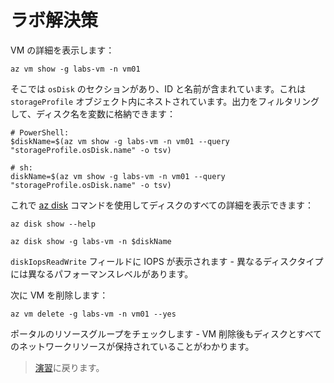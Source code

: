 # ラボ解決策

VM の詳細を表示します：



```
az vm show -g labs-vm -n vm01
```


そこでは `osDisk` のセクションがあり、ID と名前が含まれています。これは `storageProfile` オブジェクト内にネストされています。出力をフィルタリングして、ディスク名を変数に格納できます：



```
# PowerShell:
$diskName=$(az vm show -g labs-vm -n vm01 --query "storageProfile.osDisk.name" -o tsv)

# sh:
diskName=$(az vm show -g labs-vm -n vm01 --query "storageProfile.osDisk.name" -o tsv)
```


これで [az disk]() コマンドを使用してディスクのすべての詳細を表示できます：



```
az disk show --help

az disk show -g labs-vm -n $diskName
```


`diskIopsReadWrite` フィールドに IOPS が表示されます - 異なるディスクタイプには異なるパフォーマンスレベルがあります。

次に VM を削除します：



```
az vm delete -g labs-vm -n vm01 --yes
```


ポータルのリソースグループをチェックします - VM 削除後もディスクとすべてのネットワークリソースが保持されていることがわかります。

> [演習](README_jp.md)に戻ります。

